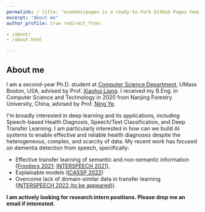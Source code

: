 ```yaml
---
permalink: / title: "academicpages is a ready-to-fork GitHub Pages template for academic personal websites"
excerpt: "About me"
author_profile: true redirect_from:

- /about/
- /about.html

---
```


## About me

I am a second-year Ph.D. student at [Computer Science Department](https://www.cs.umb.edu/), UMass Boston, USA, advised
by Prof. [Xiaohui Liang](http://www.faculty.umb.edu/xiaohui.liang/). I received my B.Eng. in Computer Science and
Technology in 2020 from Nanjing Forestry University, China, advised by
Prof. [Ning Ye](https://it.njfu.edu.cn/szdw/20181224/i14051.html).

I'm broadly interested in deep learning and its applications, including Speech-based Health Diagnosis, Speech/Text
Classification, and Deep Transfer Learning. 
I am particularly interested in how can we build AI systems to enable
effective and reliable health diagnoses despite the heterogeneous, complex, and scarcity of data. 
My recent work has focused on dementia detection from speech, specifically: 
- Effective transfer learning of semantic and non-semantic information ([Frontiers 2021](https://doi.org/10.3389/fcomp.2021.624683); [INTERSPEECH 2021](https://doi.org/10.21437/interspeech.2021-332)), 
- Explainable models ([ICASSP 2022](https://doi.org/10.1109/icassp43922.2022.9747006))
- Overcome lack of domain-similar data in transfer learning ([INTERSPEECH 2022 (to be appeared)]()). 

__I am actively looking for research intern positions. Please drop me an email if interested.__